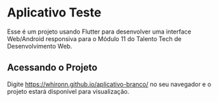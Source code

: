 # Aplicativo Teste

Esse é um projeto usando Flutter para desenvolver uma interface Web/Android responsiva para o Módulo 11 do Talento Tech de Desenvolvimento Web.

## Acessando o Projeto

Digite https://whironn.github.io/aplicativo-branco/ no seu navegador e o projeto estará disponível para visualização.
